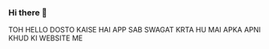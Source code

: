 ### Hi there 👋
TOH HELLO DOSTO KAISE HAI APP SAB 
SWAGAT KRTA HU MAI APKA APNI KHUD KI WEBSITE ME

<!--
**ZeherVision/Zehervision** is a ✨ _special_ ✨ repository because its `README.md` (this file) appears on your GitHub profile.

Here are some ideas to get you started:

- 🔭 I’m currently working on ...
- 🌱 I’m currently learning ...
- 👯 I’m looking to collaborate on ...
- 🤔 I’m looking for help with ...
- 💬 Ask me about ...
- 📫 How to reach me: ...
- 😄 Pronouns: ...
- ⚡ Fun fact: ...
-->
